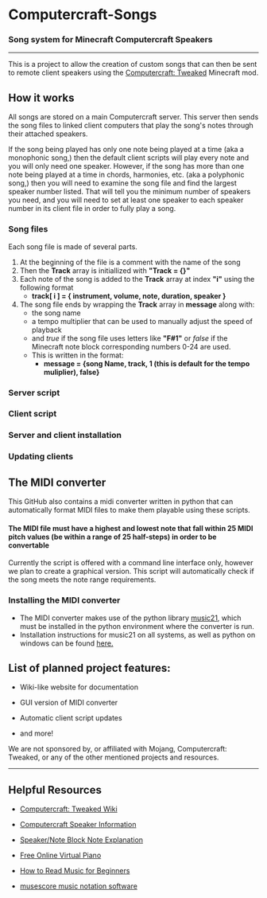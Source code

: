 # Computercraft-Songs
### Song system for Minecraft Computercraft Speakers
___

This is a project to allow the creation of custom songs that can then be sent to remote client speakers using the [Computercraft: Tweaked](https://tweaked.cc/) Minecraft mod.

## How it works

All songs are stored on a main Computercraft server. This server then sends the song files to linked client computers that play the song's notes through their attached speakers.

If the song being played has only one note being played at a time (aka a monophonic song,) then the default client scripts will play every note and you will only need one speaker. However, if the song has more than one note being played at a time in chords, harmonies, etc. (aka a polyphonic song,) then you will need to examine the song file and find the largest speaker number listed. That will tell you the minimum number of speakers you need, and you will need to set at least one speaker to each speaker number in its client file in order to fully play a song.

### Song files

Each song file is made of several parts.

1. At the beginning of the file is a comment with the name of the song
2. Then the **Track** array is initiallized with **"Track = {}"**
3. Each note of the song is added to the **Track** array at index **"i"** using the following format
    - **track[ i ] = { instrument, volume, note, duration, speaker }**
4. The song file ends by wrapping the **Track** array in **message** along with:
    - the song name 
    - a tempo multiplier that can be used to manually adjust the speed of playback
    - and *true* if the song file uses letters like **"F#1"** or *false* if the Minecraft note block corresponding numbers 0-24 are used.
    - This is written in the format:
        - **message = {song Name, track, 1 (this is default for the tempo muliplier), false}**

### Server script
### Client script
### Server and client installation
### Updating clients

## The MIDI converter

This GitHub also contains a midi converter written in python that can automatically format MIDI files to make them playable using these scripts.

#### The MIDI file must have a highest and lowest note that fall within 25 MIDI pitch values (be within a range of 25 half-steps) in order to be convertable

Currently the script is offered with a command line interface only, however we plan to create a graphical version. This script will automatically check if the song meets the note range requirements.

### Installing the MIDI converter
- The MIDI converter makes use of the python library [music21](http://web.mit.edu/music21/), which must be installed in the python environment where the converter is run.
- Installation instructions for music21 on all systems, as well as python on windows can be found [here.](http://web.mit.edu/music21/doc/usersGuide/usersGuide_01_installing.html) 



## List of planned project features:

* Wiki-like website for documentation

* GUI version of MIDI converter

* Automatic client script updates

* and more!


We are not sponsored by, or affiliated with Mojang, Computercraft: Tweaked, or any of the other mentioned projects and resources.

___

## Helpful Resources

* [Computercraft: Tweaked Wiki](https://tweaked.cc/)

* [Computercraft Speaker Information](https://tweaked.cc/peripheral/speaker.html)

* [Speaker/Note Block Note Explanation](https://minecraft.fandom.com/wiki/Note_Block#Notes)

* [Free Online Virtual Piano](https://www.musicca.com/piano)

* [How to Read Music for Beginners](https://www.musicnotes.com/now/tips/how-to-read-sheet-music/)

* [musescore music notation software](https://musescore.org/en)
